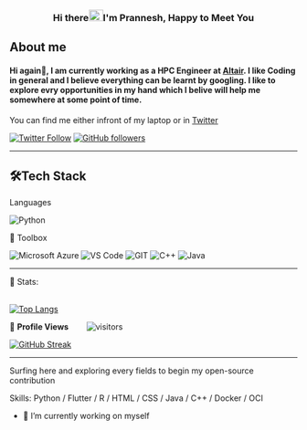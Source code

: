 <h3 align="center"> Hi there<img src="https://user-images.githubusercontent.com/39955420/147578264-bae0526c-028a-49d2-8af8-d08bb4edbd2a.gif" height="20" width="25">I'm Prannesh, Happy to Meet You</h3>


<h2>About me</h2>

#### Hi again👋, I am currently working as a HPC Engineer at [Altair](https://www.linkedin.com/company/altair-engineering/). I like Coding in general and I believe everything can be learnt by googling. I like to explore evry opportunities in my hand which I belive will help me somewhere at some point of time. 
You can find me either infront of my laptop or in [Twitter](https://twitter.com/prannesh_54)


[![Twitter Follow](https://img.shields.io/twitter/follow/prannesh_54?style=social)](https://twitter.com/prannesh_54)
[![GitHub followers](https://img.shields.io/github/followers/Prannesh45?style=social)](https://github.com/Prannesh45)

---


<h2>🛠Tech Stack</h2>

Languages  

<img alt="Python" src="https://img.shields.io/badge/-Python-45b8d8?style=for-the-badge&logo=python&logoColor=white" />


🧰 Toolbox
<!--Toolbox icons -->
![Microsoft Azure](https://img.shields.io/badge/microsoft-azure.svg?style=for-the-badge&logo=microsoftazure&color=1572B6)
![VS Code](https://img.shields.io/badge/VS%20Code-007ACC.svg?&style=for-the-badge&logo=visual-studio-code&logoColor=white)
![GIT](https://img.shields.io/badge/git-%3776AB.svg?style=for-the-badge&logo=git&logoColor=white&color=F05032)
![C++](https://img.shields.io/badge/c++-%2300599C.svg?style=for-the-badge&logo=c%2B%2B&logoColor=white)
![Java](https://img.shields.io/badge/java-%23ED8B00.svg?style=for-the-badge&logo=java&logoColor=white)

---

 📶 Stats:<br><br>
 
 
<!--  TOP LANGUAGES STATISTICS -->
 [![Top Langs](https://github-readme-stats.vercel.app/api/top-langs/?username=Prannesh45&theme=dark&layout=compact&align=right&width=40%)](https://github.com/Prannesh45/github-readme-stats)

<!--  PROFILES VIEWS -->
🌱 **Profile Views**&nbsp;&nbsp;&nbsp;&nbsp;&nbsp;&nbsp;&nbsp;
![visitors](https://profile-counter.glitch.me/Prannesh45/count.svg?align=center)


<!-- GITHUB STATISTICS
 ![Github stats](https://github-readme-stats.vercel.app/api?username=Prannesh45)  
 -->
 
<!--  CONTRIBUTION AND STREAK BLOCK -->
 [![GitHub Streak](https://github-readme-streak-stats.herokuapp.com/?user=Prannesh45&currStreakNum=2FD3EB&fire=pink&sideLabels=F00&theme=nightowl)](https://git.io/streak-stats)       
         
---
  </code>
</p>


<!-- ![My github stats](https://github-readme-stats.vercel.app/api?username=riti2409&show_icons=true&title_color=fff&icon_color=79ff97&text_color=9f9f9f&bg_color=151515&count_private=true&width=40%&align=left) 
<center><img src="https://logimp.files.wordpress.com/2019/01/viral-p-1.gif?w=736&zoom=2" align="right" width="30%"></center>




 -->




Surfing here and exploring every fields to begin my open-source contribution

Skills: Python / Flutter / R / HTML / CSS / Java / C++ / Docker / OCI 

- 🔭 I’m currently working on myself
